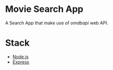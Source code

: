 # Movie Search App

A Search App that make use of *omdbapi* web API.

# Stack

* [Node.js](https://nodejs.org/en/)
* [Express](https://expressjs.com/)